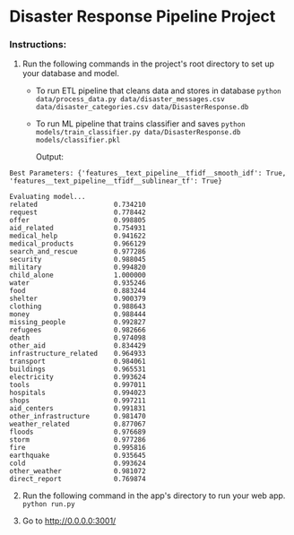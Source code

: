 # Disaster Response Pipeline Project

### Instructions:
1. Run the following commands in the project's root directory to set up your database and model.

    - To run ETL pipeline that cleans data and stores in database
        `python data/process_data.py data/disaster_messages.csv data/disaster_categories.csv data/DisasterResponse.db`
    - To run ML pipeline that trains classifier and saves
        `python models/train_classifier.py data/DisasterResponse.db models/classifier.pkl`
        
        Output:
        
```
Best Parameters: {'features__text_pipeline__tfidf__smooth_idf': True, 'features__text_pipeline__tfidf__sublinear_tf': True}
        
Evaluating model...
related                   0.734210
request                   0.778442
offer                     0.998805
aid_related               0.754931
medical_help              0.941622
medical_products          0.966129
search_and_rescue         0.977286
security                  0.988045
military                  0.994820
child_alone               1.000000
water                     0.935246
food                      0.883244
shelter                   0.900379
clothing                  0.988643
money                     0.988444
missing_people            0.992827
refugees                  0.982666
death                     0.974098
other_aid                 0.834429
infrastructure_related    0.964933
transport                 0.984061
buildings                 0.965531
electricity               0.993624
tools                     0.997011
hospitals                 0.994023
shops                     0.997211
aid_centers               0.991831
other_infrastructure      0.981470
weather_related           0.877067
floods                    0.976689
storm                     0.977286
fire                      0.995816
earthquake                0.935645
cold                      0.993624
other_weather             0.981072
direct_report             0.769874
```

2. Run the following command in the app's directory to run your web app.
    `python run.py`

3. Go to http://0.0.0.0:3001/
